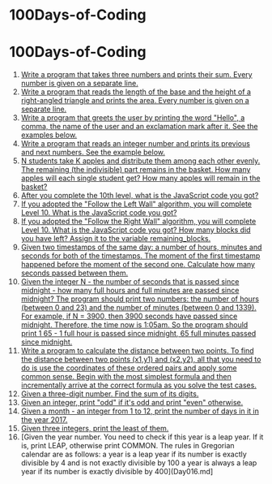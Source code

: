 # 100Days-of-Coding
# 100Days-of-Coding
1. [Write a program that takes three numbers and prints their sum. Every number is given on a separate line.](Day001.md)
2. [Write a program that reads the length of the base and the height of a right-angled triangle and prints the area. Every number is given on a separate line.](Day002.md)
3. [Write a program that greets the user by printing the word "Hello", a comma, the name of the user and an exclamation mark after it. See the examples below.](Day003.md)
4. [Write a program that reads an integer number and prints its previous and next numbers. See the example below.](Day004.md)
5. [N students take K apples and distribute them among each other evenly. The remaining (the indivisible) part remains in the basket. How many apples will each single student get? How many apples will remain in the basket?](Day005.md)
6. [After you complete the 10th level, what is the JavaScript code you got? ](Day006.md)
7. [If you adopted the "Follow the Left Wall" algorithm, you will complete Level 10. 
What is the JavaScript code you got? ](Day007.md)
8. [If you adopted the "Follow the Right Wall" algorithm, you will complete Level 10. 
What is the JavaScript code you got? 
How many blocks did you have left? 
Assign it to the variable remaining_blocks.](Day008.md)
9. [Given two timestamps of the same day: a number of hours, minutes and seconds for both of the timestamps. The moment of the first timestamp happened before the moment of the second one. Calculate how many seconds passed between them.](Day009.md)
10. [Given the integer N - the number of seconds that is passed since midnight - how many full hours and full minutes are passed since midnight?
The program should print two numbers: the number of hours (between 0 and 23) and the number of minutes (between 0 and 1339).
For example, if N = 3900, then 3900 seconds have passed since midnight. 
Therefore, the time now is 1:05am. 
So the program should print 1 65 - 1 full hour is passed since midnight, 65 full minutes passed since midnight.](Day010.md)
11. [Write a program to calculate the distance between two points.
To find the distance between two points (x1,y1) and (x2,y2), all that you need to do is use the coordinates of these ordered pairs and apply some common sense. Begin with the most simplest formula and then incrementally arrive at the correct formula as you solve the test cases.
](Day011.md)
12. [Given a three-digit number. Find the sum of its digits.](Day012.md)
13. [Given an integer, print "odd" if it's odd and print "even" otherwise.](Day013.md)
14. [Given a month - an integer from 1 to 12, print the number of days in it in the year 2017.](Day013.md)
15. [Given three integers, print the least of them.](Day015.md)
16. [Given the year number. You need to check if this year is a leap year. If it is, print LEAP, otherwise print COMMON.
The rules in Gregorian calendar are as follows:
a year is a leap year if its number is exactly divisible by 4 and is not exactly divisible by 100
a year is always a leap year if its number is exactly divisible by 400](Day016.md]
